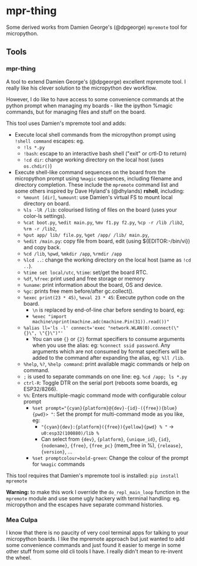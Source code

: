 # mpr-thing
Some derived works from Damien George's (@dpgeorge) `mpremote` tool for
micropython.

## Tools

### mpr-thing

A tool to extend Damien George's (@dpgeorge) excellent mpremote tool. I really
like his clever solution to the micropython dev workflow.

However, I do like to have access to some convenience commands at the python
prompt when managing my boards - like the ipython %magic commands, but for
managing files and stuff on the board.

This tool uses Damien's mpremote tool and adds:
- Execute local shell commands from the micropython prompt using `!shell
  command` escapes: eg.
  - `!ls *.py`
  - `!bash`: escape to an interactive bash shell ("exit" or crtl-D to return)
  - `!cd dir`: change working directory on the local host (uses `os.chdir()`)
- Execute shell-like command sequences on the board from the micropython
  prompt using `%magic` sequences, including filename and directory
  completion. These include the `mpremote` command list and some others
  inspired by Dave Hyland's (@dhylands) **rshell**, including:
  - `%mount [dir]`, `%umount`: use Damien's virtual FS to mount local
    directory on board.
  - `%ls -lR /lib`: colourised listing of files on the board (uses your
    color-ls settings).
  - `%cat boot.py`, `%edit main.py`, `%mv f1.py f2.py`,
    `%cp -r /lib /lib2`, `%rm -r /lib2`,
  - `%put app/ lib/ file.py`, `%get /app/ /lib/ main.py`,
  - `%edit /main.py`: copy file from board, edit (using ${EDITOR:-/bin/vi})
    and copy back.
  - `%cd /lib`, `%pwd`, `%mkdir /app`, `%rmdir /app`
  - `%lcd ..`: change the working directory on the local host (same as `!cd
    ..`).
  - `%time set local/utc`, `%time`: set/get the board RTC.
  - `%df`, `%free`: print used and free storage or memory
  - `%uname`: print information about the board, OS and device.
  - `%gc`: prints free mem before/after gc.collect().
  - `%exec print(23 * 45)`, `%eval 23 * 45`: Execute python code on the board.
    - `\n` is replaced by end-of-line char before sending to board, eg:
    - `%exec "import machine\nprint(machine.adc(machine.Pin(31)).read())"`
  - `%alias ll='ls -l' connect='exec "network.WLAN(0).connect(\"{}\", \"{}\")"'`
    - You can use `{}` or `{2}` format specifiers to consume arguments when
      you use the alias: eg: `%connect ssid password`. Any arguments which are
      not consumed by format specifiers will be added to the command after
      expanding the alias, eg: `%ll /lib`.
  - `%help`, `%?`, `%help command`: print available magic commands or help on
    command.
  - `;` is used to separate commands on one line: eg. `%cd /app; ls *.py`
  - `ctrl-R`: Toggle DTR on the serial port (reboots some boards, eg
    ESP32/8266).
  - `%%`: Enters multiple-magic command mode with configurable colour
    prompt
    - `%set prompt="{cyan}{platform}@{dev}-{id}-({free}){blue}{pwd}> "`:
      Set the prompt for multi-command mode as you like, eg:
      - `"{cyan}{dev}:{platform}({free}){yellow}{pwd} % "` ->
       `u0:esp32(100880)/lib % `
      - Can select from `{dev}`, `{platform}`, `{unique_id}`, `{id}`,
        `{nodename}`, `{free}`, `{free_pc}` (mem_free in %), `{release}`,
        `{version}`, ...
    - `%set promptcolour=bold-green`:
      Change the colour of the prompt for `%magic` commands

This tool requires that Damien's mpremote tool is installed:
```pip install mpremote```

**Warning:** to make this work I override the `do_repl_main_loop` function in
the `mpremote` module and use some ugly hackery with terminal handling: eg.
micropython and the escapes have separate command histories.

### Mea Culpa

I know that there is no paucity of very cool terminal apps for talking to your
micropython boards. I like the mpremote approach but just wanted to add some
convenience commands and just found it easier to merge in some other stuff
from some old cli tools I have. I really didn't mean to re-invent the wheel.
